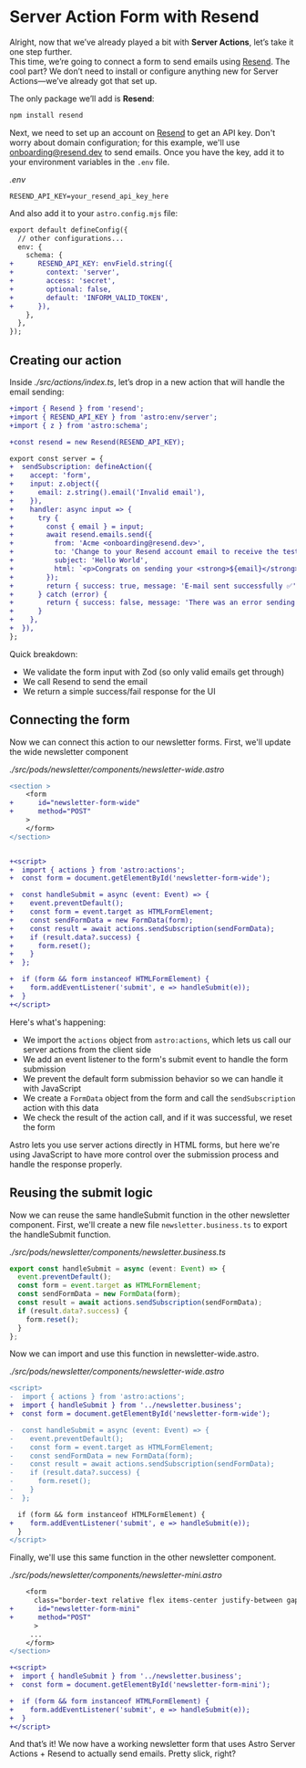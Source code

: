 # Server Action Form with Resend

Alright, now that we’ve already played a bit with **Server Actions**, let’s take it one step further.  
This time, we’re going to connect a form to send emails using [Resend](https://resend.com/).
The cool part? We don’t need to install or configure anything new for Server Actions—we’ve already got that set up.

The only package we’ll add is **Resend**:

```bash
npm install resend
```

Next, we need to set up an account on [Resend](https://resend.com/) to get an API key. Don't worry about domain configuration; for this example, we'll use onboarding@resend.dev to send emails. Once you have the key, add it to your environment variables in the `.env` file.

_.env_

```
RESEND_API_KEY=your_resend_api_key_here
```

And also add it to your `astro.config.mjs` file:

```diff
export default defineConfig({
  // other configurations...
  env: {
    schema: {
+      RESEND_API_KEY: envField.string({
+        context: 'server',
+        access: 'secret',
+        optional: false,
+        default: 'INFORM_VALID_TOKEN',
+      }),
    },
  },
});
```

## Creating our action

Inside _./src/actions/index.ts_, let’s drop in a new action that will handle the email sending:

```diff
+import { Resend } from 'resend';
+import { RESEND_API_KEY } from 'astro:env/server';
+import { z } from 'astro:schema';

+const resend = new Resend(RESEND_API_KEY);

export const server = {
+  sendSubscription: defineAction({
+    accept: 'form',
+    input: z.object({
+      email: z.string().email('Invalid email'),
+    }),
+    handler: async input => {
+      try {
+        const { email } = input;
+        await resend.emails.send({
+          from: 'Acme <onboarding@resend.dev>',
+          to: 'Change to your Resend account email to receive the test email',
+          subject: 'Hello World',
+          html: `<p>Congrats on sending your <strong>${email}</strong>!</p>`,
+        });
+        return { success: true, message: 'E-mail sent successfully ✅' };
+      } catch (error) {
+        return { success: false, message: 'There was an error sending the e-mail ❌' };
+      }
+    },
+  }),
};

```

Quick breakdown:

- We validate the form input with Zod (so only valid emails get through)
- We call Resend to send the email
- We return a simple success/fail response for the UI

## Connecting the form

Now we can connect this action to our newsletter forms. First, we'll update the wide newsletter component

_./src/pods/newsletter/components/newsletter-wide.astro_

```diff
<section >
    <form
+      id="newsletter-form-wide"
+      method="POST"
    >
    </form>
</section>


+<script>
+  import { actions } from 'astro:actions';
+  const form = document.getElementById('newsletter-form-wide');

+  const handleSubmit = async (event: Event) => {
+    event.preventDefault();
+    const form = event.target as HTMLFormElement;
+    const sendFormData = new FormData(form);
+    const result = await actions.sendSubscription(sendFormData);
+    if (result.data?.success) {
+      form.reset();
+    }
+  };

+  if (form && form instanceof HTMLFormElement) {
+    form.addEventListener('submit', e => handleSubmit(e));
+  }
+</script>
```

Here's what's happening:

- We import the `actions` object from `astro:actions`, which lets us call our server actions from the client side
- We add an event listener to the form's submit event to handle the form submission
- We prevent the default form submission behavior so we can handle it with JavaScript
- We create a `FormData` object from the form and call the `sendSubscription` action with this data
- We check the result of the action call, and if it was successful, we reset the form

Astro lets you use server actions directly in HTML forms, but here we're using JavaScript to have more control over the submission process and handle the response properly.

## Reusing the submit logic

Now we can reuse the same handleSubmit function in the other newsletter component.
First, we'll create a new file `newsletter.business.ts` to export the handleSubmit function.

_./src/pods/newsletter/components/newsletter.business.ts_

```ts
export const handleSubmit = async (event: Event) => {
  event.preventDefault();
  const form = event.target as HTMLFormElement;
  const sendFormData = new FormData(form);
  const result = await actions.sendSubscription(sendFormData);
  if (result.data?.success) {
    form.reset();
  }
};
```

Now we can import and use this function in newsletter-wide.astro.

_./src/pods/newsletter/components/newsletter-wide.astro_

```diff
<script>
-  import { actions } from 'astro:actions';
+  import { handleSubmit } from '../newsletter.business';
+  const form = document.getElementById('newsletter-form-wide');

-  const handleSubmit = async (event: Event) => {
-    event.preventDefault();
-    const form = event.target as HTMLFormElement;
-    const sendFormData = new FormData(form);
-    const result = await actions.sendSubscription(sendFormData);
-    if (result.data?.success) {
-      form.reset();
-    }
-  };

  if (form && form instanceof HTMLFormElement) {
+    form.addEventListener('submit', e => handleSubmit(e));
  }
</script>
```

Finally, we'll use this same function in the other newsletter component.

_./src/pods/newsletter/components/newsletter-mini.astro_

```diff
    <form
      class="border-text relative flex items-center justify-between gap-2 rounded-xl border py-2 pr-2 pl-4"
+      id="newsletter-form-mini"
+      method="POST"
      >
     ...
    </form>
</section>

+<script>
+  import { handleSubmit } from '../newsletter.business';
+  const form = document.getElementById('newsletter-form-mini');

+  if (form && form instanceof HTMLFormElement) {
+    form.addEventListener('submit', e => handleSubmit(e));
+  }
+</script>
```

And that’s it! We now have a working newsletter form that uses Astro Server Actions + Resend to actually send emails. Pretty slick, right?
